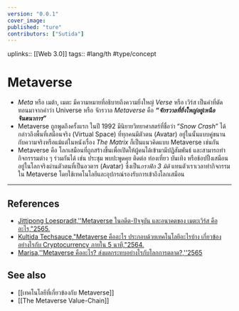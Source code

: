 ```yaml
---
version: "0.0.1"
cover_image:
published: "ture"
contributors: ["Sutida"]
---
```

uplinks:: [[Web 3.0]]
tags:: #lang/th #type/concept

# Metaverse
- *Meta* หรือ เมต้า, เมตะ มีความหมายที่อธิบายถึงความยิ่งใหญ่
*Verse* หรือ เวิร์ส เป็นคำที่ตัดทอนมาจากคำว่า Universe หรือ จักรวาล
*Metaverse*  คือ ***“จักรวาลที่ยิ่งใหญ่อยู่เหนือจินตนาการ”***
- Metaverse ถูกพูดถึงครั้งแรก ในปี 1992 มีนิยายวิทยาศาสตร์ที่ชื่อว่า “_Snow Crash_” ได้กล่าวถึงพื้นที่เสมือนจริง (Virtual Space) ที่ทุกคนมีตัวตน (Avatar) อยู่ในนั้นแบบคู่ขนานกับความจริงหรือแม้แต่ในหนังเรื่อง _The Matrix_ ก็เป็นแนวคิดแบบ Metaverse เช่นกัน
- Metaverse คือ โลกเสมือนที่ถูกสร้างขึ้นเพื่อเปิดให้ผู้คนได้เข้ามามีปฏิสัมพันธ์ และสามารถทำกิจกรรรมต่าง ๆ ร่วมกันได้ เช่น ประชุม พบปะพูดคุย ติดต่อ ท่องเที่ยว บันเทิง หรือช้อปปิ้งเสมือนอยู่ในโลกจริงผ่านตัวตนที่เป็นอวตาร (Avatar) ซึ่งเป็น*กราฟิก 3 มิติ* แทนตัวเราเวลาทำกิจกรรมใน Metaverse โดยใช้เทคโนโลยีและอุปกรณ์รองรับการเข้าถึงโลกเสมือน 
---
## References
- [Jittipong Loespradit,''Metaverse ในอดีต-ปัจจุบัน และอนาคตของ เมตะเวิร์ส คืออะไร,"2565.](https://www.martechthai.com/technology/what-is-metaverse/)
- [Kultida Techsauce,"Metaverse คืออะไร ประกอบด้วยเทคโนโลยีอะไรบ้าง เกี่ยวข้องอย่างไรกับ Cryptocurrency ภายใน 5 นาที,"2564.](https://techsauce.co/tech-and-biz/what-is-metaverse)
- [Marisa,''Metaverse คืออะไร? ส่งผลกระทบอย่างไรกับโลกการตลาด?,''2565](https://contentshifu.com/blog/what-is-metaverse)
## See also
- [[เทคโนโลยีที่เกี่ยวข้องกับ Metaverse]]
- [[The Metaverse Value-Chain]]
